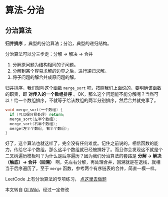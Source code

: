 # 算法-分治


## 分治算法

 **归并排序** ，典型的分治算法；分治，典型的递归结构。

分治算法可以分三步走：分解 -> 解决 -> 合并

1.  分解原问题为结构相同的子问题。
2.  分解到某个容易求解的边界之后，进行递归求解。
3.  将子问题的解合并成原问题的解。

归并排序，我们就叫这个函数 `merge_sort` 吧，按照我们上面说的，要明确该函数的职责，即 **对传入的一个数组排序** 。OK，那么这个问题能不能分解呢？当然可以！给一个数组排序，不就等于给该数组的两半分别排序，然后合并就完事了。

```cpp
void merge_sort(一个数组) {
  if (可以很容易处理) return;
  merge_sort(左半个数组);
  merge_sort(右半个数组);
  merge(左半个数组, 右半个数组);
}
```

好了，这个算法也就这样了，完全没有任何难度。记住之前说的，相信函数的能力，传给它半个数组，那么这半个数组就已经被排好了。而且你会发现这不就是个二叉树遍历模板吗？为什么是后序遍历？因为我们分治算法的套路是 **分解 -> 解决（触底）-> 合并（回溯）** 啊，先左右分解，再处理合并，回溯就是在退栈，就相当于后序遍历了。至于 `merge` 函数，参考两个有序链表的合并，简直一模一样。

LeetCode 上有分治算法的专项练习， [点这里去做题](https://leetcode.com/tag/divide-and-conquer/) 

本文转自 [OI Wiki](https://oi-wiki.org/basic/simulate/)，经过一定修改
